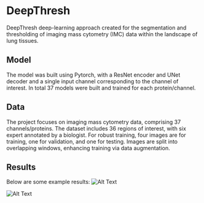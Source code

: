 # DeepThresh
DeepThresh deep-learning approach created for the segmentation and thresholding of imaging mass cytometry (IMC) data within the landscape of lung tissues.

## Model
The model was built using Pytorch, with a ResNet encoder and UNet decoder and a single input channel corresponding to the channel of interest. In total 37 models were built and trained for each protein/channel.  


## Data 
The project focuses on imaging mass cytometry data, comprising 37 channels/proteins. The dataset includes 36 regions of interest, with six expert annotated by a biologist. For robust training, four images are for training, one for validation, and one for testing. Images are split into overlapping windows, enhancing training via data augmentation.

## Results 
Below are some example results: 
![Alt Text](Results/Nd146_prediction.png)

![Alt Text](Results/In115_prediction.png)
